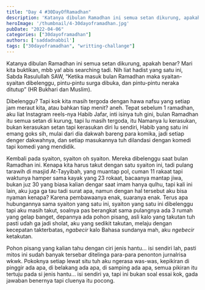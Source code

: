 ```yaml
---
title: "Day 4 #30DayOfRamadhan"
description: 'Katanya dibulan Ramadhan ini semua setan dikurung, apakah benar? Mari kita buktikan, mbb ya! abis searching tadi. Nih liat hadist yang satu ini,'
heroImage: '/thumbnail/4-30dayoframadhan.jpg'
pubDate: "2022-04-06"
categories: ["30dayoframadhan"]
authors: ['saddadnabbil']
tags: ["30dayoframadhan", "writting-challange"]
---
```


Katanya dibulan Ramadhan ini semua setan dikurung, apakah benar? Mari kita buktikan, mbb ya! abis searching tadi. Nih liat hadist yang satu ini, Sabda Rasulullah SAW, “Ketika masuk bulan Ramadhan maka syaitan-syaitan dibelenggu, pintu-pintu surga dibuka, dan pintu-pintu neraka ditutup” (HR Bukhari dan Muslim).

Dibelenggu? Tapi kok kita masih tergoda dengan hawa nafsu yang setiap jam meraut kita, atau bahkan tiap menit? aneh. Tepat sebelum 1 ramadhan, aku liat Instagram reels-nya Habib Jafar, inti isinya tuh gini, bulan Ramadhan itu semua setan di kurung, tapi lu masih tergoda, itu Namanya lu kerasukan, bukan kerasukan setan tapi kerasukan diri lu sendiri, Habib yang satu ini emang goks sih, mulai dari dia dakwah bareng para komika, jadi setiap denger dakwahnya, dan setiap masukannya tuh dilandasi dengan komedi tapi komedi yang mendidik.

Kembali pada syaiton, syaiton oh syaiton. Mereka dibelenggu saat bulan Ramadhan ini. Kenapa kita harus takut dengan satu syaiton ini, tadi pulang tarawih di masjid At-Tayyibah, yang muantap pol, cuman 11 rakaat tapi waktunya hamper sama kayak yang 23 rokaat, bacaanya mantap jiwa, bukan juz 30 yang biasa kalian dengar saat imam hanya qulhu, tapi kali ini lain, aku juga ga tau tadi surat apa, namun dengan hal tersebut aku bisa nyaman kenapa? Karena pembawaanya enak, suaranya enak. Terus apa hubungannya sama syaiton yang satu ini, syaiton yang satu ini dibelenggu tapi aku masih takut, soalnya pas berangkat sama pulangnya ada 3 rumah yang gelap banget, depannya ada pohon pisang, asli kalo yang takutan tuh pasti udah ga jadi sholat, aku yang sedikit takutan, melaju dengan kecepatan takterbatas, _ngabecir_ kalo Bahasa sundanya mah, aku _ngebecir_ ketakutan.

Pohon pisang yang kalian tahu dengan ciri jenis hantu… isi sendiri lah, pasti mitos ini sudah banyak tersebar ditelinga para-para penonton jurnalrisa wkwk. Pokoknya setiap lewat situ tuh aku ngerasa was-was, kepikiran di pinggir ada apa, di belakang ada apa, di samping ada apa, semua pikiran itu tertuju pada si jenis hantu… isi sendiri ya, tapi ini bukan soal essai kok, gada jawaban benernya tapi cluenya itu pocong.
